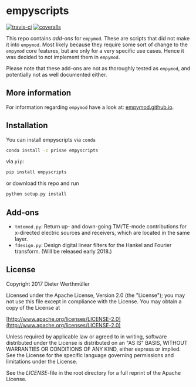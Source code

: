 # empyscripts

[![travis-ci](https://travis-ci.org/empymod/empyscripts.png?branch=master)](https://travis-ci.org/empymod/empyscripts/)
[![coveralls](https://coveralls.io/repos/github/empymod/empyscripts/badge.svg?branch=master)](https://coveralls.io/github/empymod/empyscripts?branch=master)

This repo contains *add-ons* for `empymod`. These are scripts that did not make
it into `empymod`. Most likely because they require some sort of change to the
`empymod` core features, but are only for a very specific use cases. Hence it
was decided to not implement them in `empymod`.

Please note that these add-ons are not as thoroughly tested as `empymod`, and
potentially not as well documented either.


## More information

For information regarding `empymod` have a look at:
[empymod.github.io](https://empymod.github.io).


## Installation

You can install empyscripts via `conda`

```bash
conda install -c prisae empyscripts
```

via `pip`:

```bash
pip install empyscripts
```

or download this repo and run

```bash
python setup.py install
```


## Add-ons

- `tmtemod.py`: Return up- and down-going TM/TE-mode contributions for
  x-directed electric sources and receivers, which are located in the same
  layer.
- `fdesign.py`: Design digital linear filters for the Hankel and Fourier
  transform. (Will be released early 2018.)


## License

Copyright 2017 Dieter Werthmüller

Licensed under the Apache License, Version 2.0 (the "License"); you may not use
this file except in compliance with the License.  You may obtain a copy of the
License at

[http://www.apache.org/licenses/LICENSE-2.0](http://www.apache.org/licenses/LICENSE-2.0)

Unless required by applicable law or agreed to in writing, software distributed
under the License is distributed on an "AS IS" BASIS, WITHOUT WARRANTIES OR
CONDITIONS OF ANY KIND, either express or implied.  See the License for the
specific language governing permissions and limitations under the License.

See the *LICENSE*-file in the root directory for a full reprint of the Apache
License.
